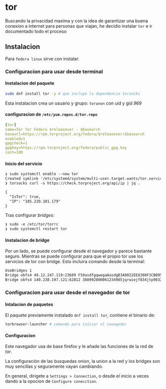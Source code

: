 # tor

Buscando la privacidad maxima y con la idea de garantizar una buena conexion a
internet  para personas que viajan, he decidio instalar `tor` e ir documentado
todo el proceso

## Instalacion

Para `fedora linux` sirve con instalar:

### Configuracion para usar desde terminal

#### Instalacion del paquete

```bash
sudo dnf install tor -y # que incluye la dependencia torsocks
```

Esta instalacion crea un usuario y grupo: `toranon` con uid y gid *969*

#### configuracion de `/etc/yum.repos.d/tor.repo`

```yml
[tor]
name=Tor for Fedora $releasever - $basearch
baseurl=https://rpm.torproject.org/fedora/$releasever/$basearch
enabled=1
gpgcheck=1
gpgkey=https://rpm.torproject.org/fedora/public_gpg.key
cost=100
```

#### Inicio del servicio

```txt
❯ sudo systemctl enable --now tor
Created symlink '/etc/systemd/system/multi-user.target.wants/tor.service' → '/usr/lib/systemd/system/tor.service'.
❯ torsocks curl -s https://check.torproject.org/api/ip | jq .

{
  "IsTor": true,
  "IP": "185.220.101.179"
}
```

Tras configurar *bridges*:

```txt
❯ sudo -e /etc/tor/torrc
❯ sudo systemctl restart tor
```

#### Instalacion de bridge

Por un lado, se puede configurar desde el navegador y parece bastante seguro.
Mientras se puede configurar para que el propio tor use los servicios de tor
con bridge. Esto incluira comando desde la terminal:

```txt
UseBridges 1
Bridge obfs4 49.12.247.119:23689 F59asdfgqwegaAasdgB3A9022EE8380F3CB09599 cert=d6hvXm+lZrrlDOy9kxnpGBgDplt6QTXgñaslkdghqoiwefnoiwefmñoi234VmiNvNb3zYQ iat-mode=0
Bridge obfs4 140.238.197.121:62812 388992800061234985jqrwiejf834jtp98324f23 cert=5hB813425tjp3984fj348·&"·4fowefwjUsm97Xf8eakEwdm3W781HJs8UDaAEwPicPUBA iat-mode=0
```

### Configuracion para usar desde el navegador de tor

#### Intalacion de paquetes

El paquete previamente instalado `dnf install tor`, contiene el binario de:

```bash
torbrowser-launcher # comando para iniciar el navegador
```

#### Configuracion

Este navegador usa de base firefox y le añade las funciones de la red de *tor*.

La configuración de las busquedas onion, la union a la red y los bridges son
muy sencillas y seguramente vayan cambiando.

En general, dirigete a `Settings > Connection`, o desde el inicio a veces
dando a la opocion de `Configure conecction`.
